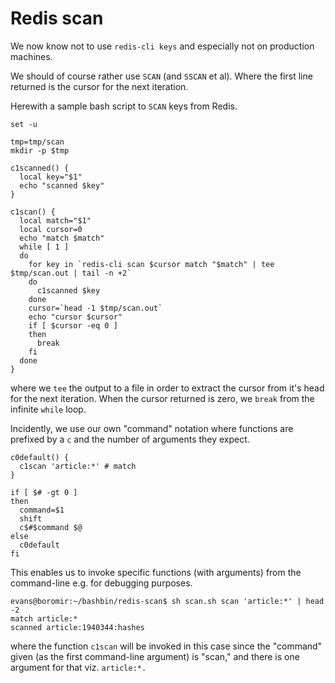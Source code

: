 
# Redis scan

We now know not to use `redis-cli keys` and especially not on production machines.

We should of course rather use `SCAN` (and `SSCAN` et al). Where the first line returned is the cursor for the next iteration.

Herewith a sample bash script to `SCAN` keys from Redis.

```shell
set -u 

tmp=tmp/scan
mkdir -p $tmp

c1scanned() {
  local key="$1"
  echo "scanned $key"
}

c1scan() {
  local match="$1"
  local cursor=0
  echo "match $match"
  while [ 1 ]
  do
    for key in `redis-cli scan $cursor match "$match" | tee $tmp/scan.out | tail -n +2`
    do
      c1scanned $key
    done
    cursor=`head -1 $tmp/scan.out`
    echo "cursor $cursor"
    if [ $cursor -eq 0 ]
    then
      break
    fi
  done
}
```
where we `tee` the output to a file in order to extract the cursor from it's head for the next iteration. When the cursor returned is zero, we `break` from the infinite `while` loop.

Incidently, we use our own "command" notation where functions are prefixed by a `c` and the number of arguments they expect.

```shell
c0default() {
  c1scan 'article:*' # match
}

if [ $# -gt 0 ]
then
  command=$1
  shift
  c$#$command $@
else
  c0default
fi
```

This enables us to invoke specific functions (with arguments) from the command-line e.g. for debugging purposes.

```
evans@boromir:~/bashbin/redis-scan$ sh scan.sh scan 'article:*' | head -2
match article:*
scanned article:1940344:hashes
```

where the function `c1scan` will be invoked in this case since the "command" given (as the first command-line argument) is "scan," and there is one argument for that viz. `article:*.`
